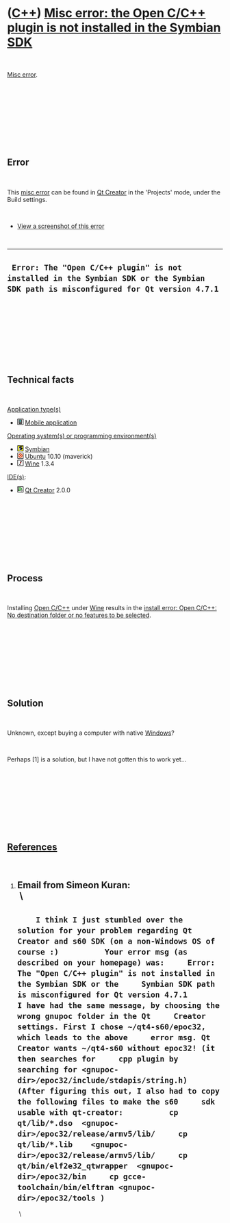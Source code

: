 
 

 

 

 

 

([C++](Cpp.md)) [Misc error: the Open C/C++ plugin is not installed in the Symbian SDK](CppMiscErrorTheOpenCppPluginIsNotInstalledInTheSymbianSdk.md)
=======================================================================================================================================================

 

[Misc error](CppMiscError.md).

 

 

 

 

 

Error
-----

 

This [misc error](CppMiscError.md) can be found in [Qt
Creator](CppQtCreator.md) in the 'Projects' mode, under the Build
settings.

 

-   [View a screenshot of this
    error](CppMiscErrorTheOpenCppPluginIsNotInstalledInTheSymbianSdk.png)

 

  -------------------------------------------------------------------------------------------------------------------------------------
  ` Error: The "Open C/C++ plugin" is not installed in the Symbian SDK or the Symbian SDK path is misconfigured for Qt version 4.7.1`
  -------------------------------------------------------------------------------------------------------------------------------------

 

 

 

 

 

Technical facts
---------------

 

[Application type(s)](CppApplication.md)

-   ![Mobile](PicMobile.png) [Mobile
    application](CppMobileApplication.md)

[Operating system(s) or programming environment(s)](CppOs.md)

-   ![Symbian](PicSymbian.png) [Symbian](CppSymbian.md)
-   ![Ubuntu](PicUbuntu.png) [Ubuntu](CppUbuntu.md) 10.10 (maverick)
-   ![Wine](PicWine.png) [Wine](CppWine.md) 1.3.4

[IDE(s)](CppIde.md):

-   ![Qt Creator](PicQtCreator.png) [Qt Creator](CppQtCreator.md) 2.0.0

 

 

 

 

 

Process
-------

 

Installing [Open C/C++](CppOpenCpp.md) under [Wine](CppWine.md)
results in the [install error: Open C/C++: No destination folder or no
features to be selected](CppInstallErrorOpenCpp.md).

 

 

 

 

 

Solution
--------

 

Unknown, except buying a computer with native [Windows](CppWindows.md)?

 

Perhaps \[1\] is a solution, but I have not gotten this to work yet...

 

 

 

 

 

[References](CppReferences.md)
-------------------------------

 

1.  Email from Simeon Kuran:\
     \
      ----------------------------------------------------------------------------------------------------------------------------------------------------------------------------------------------------------------------------------------------------------------------------------------------------------------------------------------------------------------------------------------------------------------------------------------------------------------------------------------------------------------------------------------------------------------------------------------------------------------------------------------------------------------------------------------------------------------------------------------------------------------------------------------------------------------------------------------------------------------------------------------------------------------------------------------------------------------------------------------------------------------------------------------------------------------------
      `     I think I just stumbled over the solution for your problem regarding Qt     Creator and s60 SDK (on a non-Windows OS of course :)          Your error msg (as described on your homepage) was:     Error: The "Open C/C++ plugin" is not installed in the Symbian SDK or the     Symbian SDK path is misconfigured for Qt version 4.7.1          I have had the same message, by choosing the wrong gnupoc folder in the Qt     Creator settings. First I chose ~/qt4-s60/epoc32, which leads to the above     error msg. Qt Creator wants ~/qt4-s60 without epoc32! (it then searches for     cpp plugin by searching for <gnupoc-dir>/epoc32/include/stdapis/string.h)          (After figuring this out, I also had to copy the following files to make the s60     sdk usable with qt-creator:          cp qt/lib/*.dso  <gnupoc-dir>/epoc32/release/armv5/lib/     cp qt/lib/*.lib    <gnupoc-dir>/epoc32/release/armv5/lib/     cp qt/bin/elf2e32_qtwrapper  <gnupoc-dir>/epoc32/bin     cp gcce-toolchain/bin/elftran <gnupoc-dir>/epoc32/tools )     `
      ----------------------------------------------------------------------------------------------------------------------------------------------------------------------------------------------------------------------------------------------------------------------------------------------------------------------------------------------------------------------------------------------------------------------------------------------------------------------------------------------------------------------------------------------------------------------------------------------------------------------------------------------------------------------------------------------------------------------------------------------------------------------------------------------------------------------------------------------------------------------------------------------------------------------------------------------------------------------------------------------------------------------------------------------------------------------

     \

 

 

 

 

 

 


